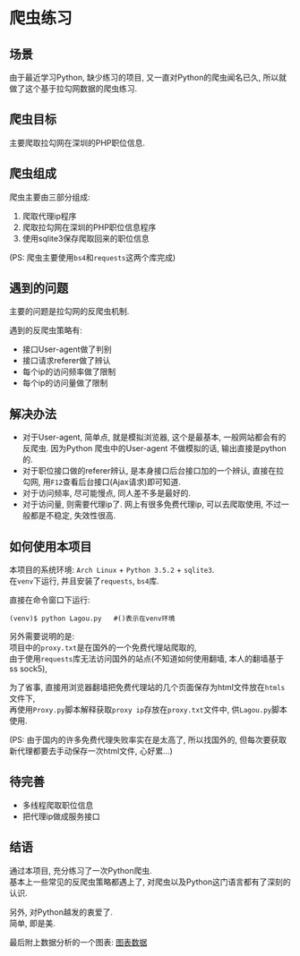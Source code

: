 爬虫练习
========

场景
----
由于最近学习Python, 缺少练习的项目, 又一直对Python的爬虫闻名已久, 所以就做了这个基于拉勾网数据的爬虫练习.

爬虫目标
--------
主要爬取拉勾网在深圳的PHP职位信息.

爬虫组成
--------
爬虫主要由三部分组成: 
1. 爬取代理ip程序
2. 爬取拉勾网在深圳的PHP职位信息程序
3. 使用sqlite3保存爬取回来的职位信息

(PS: 爬虫主要使用`bs4`和`requests`这两个库完成)

遇到的问题
----------
主要的问题是拉勾网的反爬虫机制.

遇到的反爬虫策略有:
- 接口User-agent做了判别
- 接口请求referer做了辨认
- 每个ip的访问频率做了限制
- 每个ip的访问量做了限制

解决办法
--------
- 对于User-agent, 简单点, 就是模拟浏览器, 这个是最基本, 一般网站都会有的反爬虫. 因为Python 爬虫中的User-agent 不做模拟的话, 输出直接是python的.
- 对于职位接口做的referer辨认, 是本身接口后台接口加的一个辨认, 直接在拉勾网, 用`F12`查看后台接口(Ajax请求)即可知道.
- 对于访问频率, 尽可能慢点, 同人差不多是最好的.
- 对于访问量, 则需要代理ip了. 网上有很多免费代理ip, 可以去爬取使用, 不过一般都是不稳定, 失效性很高.

如何使用本项目
--------------
本项目的系统环境: `Arch Linux` + `Python 3.5.2` + `sqlite3`.  
在`venv`下运行, 并且安装了`requests`, `bs4`库.

直接在命令窗口下运行: 
```
(venv)$ python Lagou.py   #()表示在venv环境
```
另外需要说明的是:   
项目中的`proxy.txt`是在国外的一个免费代理站爬取的,  
由于使用`requests`库无法访问国外的站点(不知道如何使用翻墙, 本人的翻墙基于ss sock5),   

为了省事, 直接用浏览器翻墙把免费代理站的几个页面保存为html文件放在`htmls`文件下,  
再使用`Proxy.py`脚本解释获取`proxy ip`存放在`proxy.txt`文件中, 供`Lagou.py`脚本使用.

(PS: 由于国内的许多免费代理失败率实在是太高了, 所以找国外的, 但每次要获取新代理都要去手动保存一次html文件, 心好累...)

待完善
------
- 多线程爬取职位信息
- 把代理ip做成服务接口

结语
----
通过本项目, 充分练习了一次Python爬虫.  
基本上一些常见的反爬虫策略都遇上了, 对爬虫以及Python这门语言都有了深刻的认识.  

另外, 对Python越发的衷爱了.  
简单, 即是美.  

最后附上数据分析的一个图表: [图表数据](http://65.49.200.193/lagou/analysis.php)
